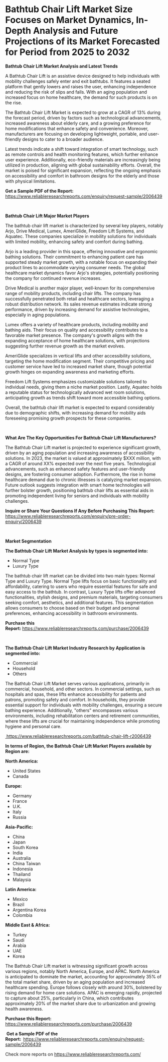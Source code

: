 <p><h1>Bathtub Chair Lift Market Size Focuses on Market Dynamics, In-Depth Analysis and Future Projections of its Market Forecasted for Period from 2025 to 2032</h1></p><p><strong>Bathtub Chair Lift Market Analysis and Latest Trends</strong></p>
<p><p>A Bathtub Chair Lift is an assistive device designed to help individuals with mobility challenges safely enter and exit bathtubs. It features a seated platform that gently lowers and raises the user, enhancing independence and reducing the risk of slips and falls. With an aging population and increased focus on home healthcare, the demand for such products is on the rise.</p><p>The Bathtub Chair Lift Market is expected to grow at a CAGR of 13% during the forecast period, driven by factors such as technological advancements, increased awareness about elderly care, and a growing preference for home modifications that enhance safety and convenience. Moreover, manufacturers are focusing on developing lightweight, portable, and user-friendly designs to cater to a broader audience. </p><p>Latest trends indicate a shift toward integration of smart technology, such as remote controls and health monitoring features, which further enhance user experience. Additionally, eco-friendly materials are increasingly being utilized in production, aligning with global sustainability efforts. Overall, the market is poised for significant expansion, reflecting the ongoing emphasis on accessibility and comfort in bathroom designs for the elderly and those with physical limitations.</p></p>
<p><strong>Get a Sample PDF of the Report:&nbsp;</strong> <a href="https://www.reliableresearchreports.com/enquiry/request-sample/2006439?utm_campaign=2263&utm_medium=2&utm_source=Github&utm_content=ia&utm_term=08022025&utm_id=bathtub-chair-lift">https://www.reliableresearchreports.com/enquiry/request-sample/2006439</a></p>
<p>&nbsp;</p>
<p><strong>Bathtub Chair Lift Major Market Players</strong></p>
<p><p>The bathtub chair lift market is characterized by several key players, notably Arjo, Drive Medical, Lumex, AmeriGlide, Freedom Lift Systems, and Aquatec. These companies specialize in mobility solutions for individuals with limited mobility, enhancing safety and comfort during bathing.</p><p>Arjo is a leading provider in this space, offering innovative and ergonomic bathing solutions. Their commitment to enhancing patient care has supported steady market growth, with a notable focus on expanding their product lines to accommodate varying consumer needs. The global healthcare market dynamics favor Arjo's strategies, potentially positioning the company for continued revenue increases.</p><p>Drive Medical is another major player, well-known for its comprehensive range of mobility products, including chair lifts. The company has successfully penetrated both retail and healthcare sectors, leveraging a robust distribution network. Its sales revenue estimates indicate strong performance, driven by increasing demand for assistive technologies, especially in aging populations.</p><p>Lumex offers a variety of healthcare products, including mobility and bathing aids. Their focus on quality and accessibility contributes to a favorable market presence. The company's growth aligns with the expanding acceptance of home healthcare solutions, with projections suggesting further revenue growth as the market evolves.</p><p>AmeriGlide specializes in vertical lifts and other accessibility solutions, targeting the home modification segment. Their competitive pricing and customer service have led to increased market share, though potential growth hinges on expanding awareness and marketing efforts.</p><p>Freedom Lift Systems emphasizes customizable solutions tailored to individual needs, giving them a niche market position. Lastly, Aquatec holds a reputable status for technologically advanced wet room solutions, anticipating growth as trends shift toward more accessible bathing options.</p><p>Overall, the bathtub chair lift market is expected to expand considerably due to demographic shifts, with increasing demand for mobility aids foreseeing promising growth prospects for these companies.</p></p>
<p>&nbsp;</p>
<p><strong>What Are The Key Opportunities For Bathtub Chair Lift Manufacturers?</strong></p>
<p><p>The Bathtub Chair Lift market is projected to experience significant growth, driven by an aging population and increasing awareness of accessibility solutions. In 2023, the market is valued at approximately $XXX million, with a CAGR of around XX% expected over the next five years. Technological advancements, such as enhanced safety features and user-friendly designs, are fostering consumer adoption. Furthermore, the rise in home healthcare demand due to chronic illnesses is catalyzing market expansion. Future outlook suggests integration with smart home technologies will further bolster growth, positioning bathtub chair lifts as essential aids in promoting independent living for seniors and individuals with mobility challenges.</p></p>
<p><strong>Inquire or Share Your Questions If Any Before Purchasing This Report:</strong> <a href="https://www.reliableresearchreports.com/enquiry/pre-order-enquiry/2006439?utm_campaign=2263&utm_medium=2&utm_source=Github&utm_content=ia&utm_term=08022025&utm_id=bathtub-chair-lift">https://www.reliableresearchreports.com/enquiry/pre-order-enquiry/2006439</a></p>
<p>&nbsp;</p>
<p><strong>Market Segmentation</strong></p>
<p><strong>The Bathtub Chair Lift Market Analysis by types is segmented into:</strong></p>
<p><ul><li>Normal Type</li><li>Luxury Type</li></ul></p>
<p><p>The bathtub chair lift market can be divided into two main types: Normal Type and Luxury Type. Normal Type lifts focus on basic functionality and affordability, catering to users who require essential features for safe and easy access to the bathtub. In contrast, Luxury Type lifts offer advanced functionalities, stylish designs, and premium materials, targeting consumers seeking comfort, aesthetics, and additional features. This segmentation allows consumers to choose based on their budget and personal preferences, enhancing accessibility in bathroom environments.</p></p>
<p><strong>Purchase this Report:&nbsp;</strong><a href="https://www.reliableresearchreports.com/purchase/2006439?utm_campaign=2263&utm_medium=2&utm_source=Github&utm_content=ia&utm_term=08022025&utm_id=bathtub-chair-lift">https://www.reliableresearchreports.com/purchase/2006439</a></p>
<p>&nbsp;</p>
<p><strong>The Bathtub Chair Lift Market Industry Research by Application is segmented into:</strong></p>
<p><ul><li>Commercial</li><li>Household</li><li>Others</li></ul></p>
<p><p>The Bathtub Chair Lift Market serves various applications, primarily in commercial, household, and other sectors. In commercial settings, such as hospitals and spas, these lifts enhance accessibility for patients and patrons, promoting safety and comfort. In households, they provide essential support for individuals with mobility challenges, ensuring a secure bathing experience. Additionally, "others" encompasses various environments, including rehabilitation centers and retirement communities, where these lifts are crucial for maintaining independence while promoting hygiene and personal care.</p></p>
<p><a href="https://www.reliableresearchreports.com/bathtub-chair-lift-r2006439?utm_campaign=2263&utm_medium=2&utm_source=Github&utm_content=ia&utm_term=08022025&utm_id=bathtub-chair-lift">&nbsp;https://www.reliableresearchreports.com/bathtub-chair-lift-r2006439</a></p>
<p><strong>In terms of Region, the Bathtub Chair Lift Market Players available by Region are:</strong></p>
<p>
    <p> <strong> North America: </strong>
        <ul>
            <li>United States</li>
            <li>Canada</li>
        </ul>
        </p> 
    <p> <strong> Europe: </strong>
        <ul>
            <li>Germany</li>
            <li>France</li>
            <li>U.K.</li>
            <li>Italy</li>
            <li>Russia</li>
        </ul>
        </p> 
    <p> <strong> Asia-Pacific: </strong>
        <ul>
            <li>China</li>
            <li>Japan</li>
            <li>South Korea</li>
            <li>India</li>
            <li>Australia</li>
            <li>China Taiwan</li>
            <li>Indonesia</li>
            <li>Thailand</li>
            <li>Malaysia</li>
        </ul>
        </p> 
    <p> <strong> Latin America: </strong>
        <ul>
            <li>Mexico</li>
            <li>Brazil</li>
            <li>Argentina Korea</li>
            <li>Colombia</li>
        </ul>
        </p> 
    <p> <strong> Middle East & Africa: </strong>
        <ul>
            <li>Turkey</li>
            <li>Saudi</li>
            <li>Arabia</li>
            <li>UAE</li>
            <li>Korea</li>
        </ul>
    </p>
    </p>
<p><p>The Bathtub Chair Lift market is witnessing significant growth across various regions, notably North America, Europe, and APAC. North America is anticipated to dominate the market, accounting for approximately 35% of the total market share, driven by an aging population and increased healthcare spending. Europe follows closely with around 30%, bolstered by rising demand for home care solutions. APAC is emerging rapidly, projected to capture about 25%, particularly in China, which contributes approximately 20% of the market share due to urbanization and growing health awareness.</p></p>
<p><strong>Purchase this Report: </strong><a href="https://www.reliableresearchreports.com/purchase/2006439?utm_campaign=2263&utm_medium=2&utm_source=Github&utm_content=ia&utm_term=08022025&utm_id=bathtub-chair-lift">https://www.reliableresearchreports.com/purchase/2006439</a></p>
<p>&nbsp;<strong>Get a Sample PDF of the Report:&nbsp;&nbsp;</strong><a href="https://www.reliableresearchreports.com/enquiry/request-sample/2006439?utm_campaign=2263&utm_medium=2&utm_source=Github&utm_content=ia&utm_term=08022025&utm_id=bathtub-chair-lift">https://www.reliableresearchreports.com/enquiry/request-sample/2006439</a></p>
<p><strong></strong></p>
<p>Check more reports on <a href="https://www.reliableresearchreports.com/?utm_campaign=2263&utm_medium=2&utm_source=Github&utm_content=ia&utm_term=08022025&utm_id=bathtub-chair-lift">https://www.reliableresearchreports.com/</a></p>